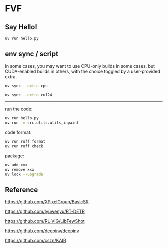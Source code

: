 # FVF

## Say Hello!

```bash
uv run hello.py
```

## env sync / script

In some cases, you may want to use CPU-only builds in some cases, but CUDA-enabled builds in others, with the choice toggled by a user-provided extra.

```bash
uv sync --extra cpu
```
```bash
uv sync --extra cu124
```

---

run the code:
```bash
uv run hello.py
uv run -m src.utils.utils_inpaint
```

code format:
```bash
uv run ruff format
uv run ruff check
```

package:
```bash
uv add xxx
uv remove xxx
uv lock --upgrade
```

## Reference

<https://github.com/XPixelGroup/BasicSR>

<https://github.com/lyuwenyu/RT-DETR>

<https://github.com/RL-VIG/LibFewShot>

<https://github.com/deepinv/deepinv>

<https://github.com/cszn/KAIR>
